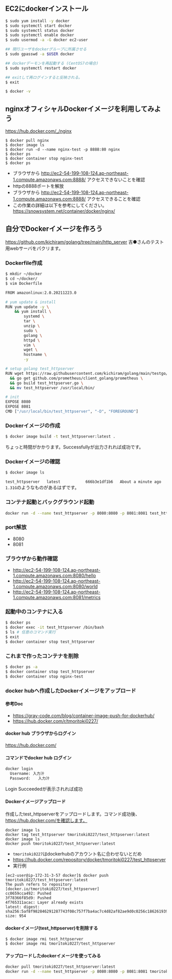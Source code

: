 ## EC2にdockerインストール
```bash
$ sudo yum install -y docker
$ sudo systemctl start docker
$ sudo systemctl status docker
$ sudo systemctl enable docker
$ sudo usermod -a -G docker ec2-user

## 現行ユーザをdockerグループに所属させる
$ sudo gpasswd -a $USER docker

## dockerデーモンを再起動する (CentOS7の場合)
$ sudo systemctl restart docker

## exitして再ログインすると反映される。
$ exit

$ docker -v
```

## nginxオフィシャルDockerイメージを利用してみよう
https://hub.docker.com/_/nginx
```
$ docker pull nginx
$ docker image ls
$ docker run -d --name nginx-test -p 8888:80 nginx
$ docker ps
$ docker container stop nginx-test
$ docker ps
```
- ブラウザから
http://ec2-54-199-108-124.ap-northeast-1.compute.amazonaws.com:8888/
アクセスできないことを確認
- httpの8888ポートを解放
- ブラウザから
http://ec2-54-199-108-124.ap-northeast-1.compute.amazonaws.com:8888/
アクセスできることを確認
- この作業の詳細は以下を参考にしてください。
https://snowsystem.net/container/docker/nginx/

## 自分でDockerイメージを作ろう
https://github.com/kichiram/golang/tree/main/http_server 吉●さんのテスト用webサーバをパクリます。
### Dockerfile作成
```bash
$ mkdir ~/docker
$ cd ~/docker/
$ vim Dockerfile
```

```bash
FROM amazonlinux:2.0.20211223.0

# yum update & install
RUN yum update -y \
    && yum install \
        systemd \
        tar \
        unzip \
        sudo \
        golang \
        httpd \
        vim \
        wget \
        hostname \
        -y

# setup golang test_httpserver
RUN wget https://raw.githubusercontent.com/kichiram/golang/main/testgo/test_httpserver.go \
  && go get github.com/prometheus/client_golang/prometheus \
  && go build test_httpserver.go \
  && mv test_httpserver /usr/local/bin/ 

# init
EXPOSE 8080
EXPOSE 8081
CMD ["/usr/local/bin/test_httpserver", "-D", "FOREGROUND"]
```

### Dockerイメージの作成
```bash
$ docker image build -t test_httpserver:latest .
```
ちょっと時間がかかります。Successfullyが出力されれば成功です。

### Dockerイメージの確認
```bash
$ docker image ls
```
`test_httpserver   latest           666b3e1df1b6   About a minute ago   1.31G`のようなものがあるはずです。

### コンテナ起動とバックグラウンド起動
```bash
docker run -d --name test_httpserver -p 8080:8080 -p 8081:8081 test_httpserver:latest
```

### port解放
- 8080
- 8081

### ブラウザから動作確認
- http://ec2-54-199-108-124.ap-northeast-1.compute.amazonaws.com:8080/hello
- http://ec2-54-199-108-124.ap-northeast-1.compute.amazonaws.com:8080/world
- http://ec2-54-199-108-124.ap-northeast-1.compute.amazonaws.com:8081/metrics


### 起動中のコンテナに入る
```bash
$ docker ps
$ docker exec -it test_httpserver /bin/bash
$ ls # 任意のコマンド実行
$ exit
$ docker container stop test_httpserver
```

### これまで作ったコンテナを削除
```bash
$ docker ps -a
$ docker container stop test_httpserver
$ docker container stop nginx-test
```

### docker hubへ作成したDockerイメージをアップロード

#### 参考Doc
- https://gray-code.com/blog/container-image-push-for-dockerhub/
- https://hub.docker.com/r/tmoritoki0227/

#### docker hub ブラウザからログイン
https://hub.docker.com/

#### コマンドでdocker hub ログイン
```bash
docker login
  Username: 入力汁
  Password:　　入力汁
```
Login Succeededが表示されれば成功

#### Dockerイメージアップロード
作成したtest_httpserverをアップロードします。コマンド成功後、https://hub.docker.com/を確認します。
```
docker image ls
docker tag test_httpserver tmoritoki0227/test_httpserver:latest
docker image ls
docker push tmoritoki0227/test_httpserver:latest
```
- `tmoritoki0227`はdockerhubのアカウント名に合わせないとだめ
- https://hub.docker.com/repository/docker/tmoritoki0227/test_httpserver
- 実行例
```
[ec2-user@ip-172-31-3-57 docker]$ docker push tmoritoki0227/test_httpserver:latest
The push refers to repository [docker.io/tmoritoki0227/test_httpserver]
cc0659cca492: Pushed
3f78366f85d9: Pushed
4f765311acac: Layer already exists
latest: digest: sha256:5af8f982846291287743f08c757f7ba4ac7c4d82af82ae9d0c0256c186261939 size: 954
```

#### dockerイメージ(test_httpserver)を削除する
```
$ docker image rmi test_httpserver
$ docker image rmi tmoritoki0227/test_httpserver
```

#### アップロードしたdockerイメージを使ってみる
```bash
docker pull tmoritoki0227/test_httpserver:latest
docker run -d --name test_httpserver -p 8080:8080 -p 8081:8081 tmoritoki0227/test_httpserver:latest
```

